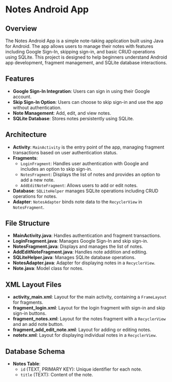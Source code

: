 # Notes Android App

## Overview

The Notes Android App is a simple note-taking application built using Java for Android. The app allows users to manage their notes with features including Google Sign-In, skipping sign-in, and basic CRUD operations using SQLite. This project is designed to help beginners understand Android app development, fragment management, and SQLite database interactions.

## Features

- **Google Sign-In Integration**: Users can sign in using their Google account.
- **Skip Sign-In Option**: Users can choose to skip sign-in and use the app without authentication.
- **Note Management**: Add, edit, and view notes.
- **SQLite Database**: Stores notes persistently using SQLite.

## Architecture

- **Activity**: `MainActivity` is the entry point of the app, managing fragment transactions based on user authentication status.
- **Fragments**: 
  - `LoginFragment`: Handles user authentication with Google and includes an option to skip sign-in.
  - `NotesFragment`: Displays the list of notes and provides an option to add a new note.
  - `AddEditNoteFragment`: Allows users to add or edit notes.
- **Database**: `SQLiteHelper` manages SQLite operations including CRUD operations for notes.
- **Adapter**: `NotesAdapter` binds note data to the `RecyclerView` in `NotesFragment`.

## File Structure

- **MainActivity.java**: Handles authentication and fragment transactions.
- **LoginFragment.java**: Manages Google Sign-In and skip sign-in.
- **NotesFragment.java**: Displays and manages the list of notes.
- **AddEditNoteFragment.java**: Handles note addition and editing.
- **SQLiteHelper.java**: Manages SQLite database operations.
- **NotesAdapter.java**: Adapter for displaying notes in a `RecyclerView`.
- **Note.java**: Model class for notes.

## XML Layout Files

- **activity_main.xml**: Layout for the main activity, containing a `FrameLayout` for fragments.
- **fragment_login.xml**: Layout for the login fragment with sign-in and skip sign-in buttons.
- **fragment_notes.xml**: Layout for the notes fragment with a `RecyclerView` and an add note button.
- **fragment_add_edit_note.xml**: Layout for adding or editing notes.
- **notetv.xml**: Layout for displaying individual notes in a `RecyclerView`.

## Database Schema

- **Notes Table**:
  - `id` (TEXT, PRIMARY KEY): Unique identifier for each note.
  - `title` (TEXT): Content of the note.
